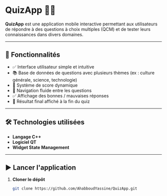 # QuizApp 🧠📱

**QuizApp** est une application mobile interactive permettant aux utilisateurs de répondre à des questions à choix multiples (QCM) et de tester leurs connaissances dans divers domaines.

---

## 🚀 Fonctionnalités

- ✅ Interface utilisateur simple et intuitive
- 📚 Base de données de questions avec plusieurs thèmes (ex : culture générale, science, technologie)
- 🎯 Système de score dynamique
- 🔄 Navigation fluide entre les questions
- ✅ Affichage des bonnes / mauvaises réponses
- 🧾 Résultat final affiché à la fin du quiz

---

## 🛠️ Technologies utilisées
- **Langage C++**
- **Logiciel QT**
- **Widget State Management** 


---



## ▶️ Lancer l'application

1. **Cloner le dépôt**
   ```bash
   git clone https://github.com/AhabboudYassine/QuizApp.git
